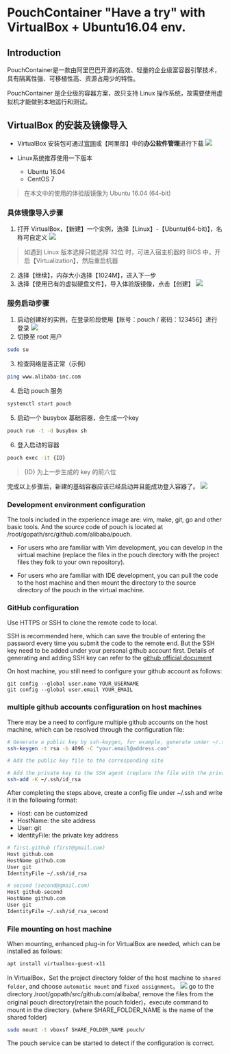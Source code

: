 # PouchContainer "Have a try" with VirtualBox + Ubuntu16.04 env.

## Introduction
PouchContainer是一款由阿里巴巴开源的高效、轻量的企业级富容器引擎技术，具有隔离性强、可移植性高、资源占用少的特性。

PouchContainer 是企业级的容器方案，故只支持 Linux 操作系统，故需要使用虚拟机才能做到本地运行和测试。
## VirtualBox 的安装及镜像导入
- VirtualBox 安装包可通过[官网](https://www.virtualbox.org/wiki/Downloads)或【阿里郎】中的**办公软件管理**进行下载
![](https://i.loli.net/2018/07/30/5b5ed5e30c753.png)

- Linux系统推荐使用一下版本
    - Ubuntu 16.04
    - CentOS 7

> 在本文中的使用的体验版镜像为 Ubuntu 16.04 (64-bit)

### 具体镜像导入步骤
1. 打开 VirtualBox，【新建】一个实例，选择【Linux】-【Ubuntu(64-bit)】，名称可自定义
![](https://i.loli.net/2018/07/30/5b5ed82dc96e8.png)
> 如遇到 Linux 版本选择只能选择 32位 时，可进入宿主机器的 BIOS 中，开启【Virtualization】，然后重启机器
2. 选择【继续】，内存大小选择【1024M】，进入下一步
3. 选择【使用已有的虚拟硬盘文件】，导入体验版镜像，点击【创建】
![](https://i.loli.net/2018/07/30/5b5ed8d04536f.png)

### 服务启动步骤
1. 启动创建好的实例，在登录阶段使用【账号：pouch / 密码：123456】进行登录
![](https://i.loli.net/2018/07/30/5b5eda998850b.png)
2. 切换至 root 用户
``` bash
sudo su
```
3. 检查网络是否正常（示例）
``` bash
ping www.alibaba-inc.com
```
4. 启动 pouch 服务
``` bash
systemctl start pouch
```
5. 启动一个 busybox 基础容器，会生成一个key
``` bash
pouch run -t -d busybox sh
```
6. 登入启动的容器
``` bash
pouch exec -it {ID}
```
> {ID} 为上一步生成的 key 的前六位

完成以上步骤后，新建的基础容器应该已经启动并且能成功登入容器了。
![](https://i.loli.net/2018/07/30/5b5edd8c3f50f.png)

### Development environment configuration
The tools included in the experience image are: vim, make, git, go and other basic tools. And the source code of pouch is located at /root/gopath/src/github.com/alibaba/pouch.

- For users who are familiar with Vim development, you can develop in the virtual machine (replace the files in the pouch directory with the project files they folk to your own repository).

- For users who are familiar with IDE development, you can pull the code to the host machine and then mount the directory to the source directory of the pouch in the virtual machine.

### GitHub configuration
Use HTTPS or SSH to clone the remote code to local. 

SSH is recommended here, which can save the trouble of entering the password every time you submit the code to the remote end. But the SSH key need to be added under your personal github account first. Details of generating and adding SSH key can refer to the [github official document](https://help.github.com/articles/generating-a-new-ssh-key-and-adding-it-to-the-ssh-agent/)

On host machine, you still need to configure your github account as follows:

``` git
git config --global user.name YOUR_USERNAME
git config --global user.email YOUR_EMAIL
```
### multiple github accounts configuration on host machines
There may be a need to configure multiple github accounts on the host machine, which can be resolved through the configuration file:

``` bash
# Generate a public key by ssh-keygen, for example, generate under ~/.ssh
ssh-keygen -t rsa -b 4096 -C "your.email@address.com"

# Add the public key file to the corresponding site

# Add the private key to the SSH agent (replace the file with the private key just generated)
ssh-add -K ~/.ssh/id_rsa 
```
After completing the steps above, create a config file under ~/.ssh and write it in the following format: 
- Host: can be customized
- HostName: the site address
- User: git
- IdentityFile: the private key address
``` bash
# first.github (first@gmail.com)
Host github.com
HostName github.com
User git
IdentityFile ~/.ssh/id_rsa

# second (second@gmail.com)
Host github-second
HostName github.com
User git
IdentityFile ~/.ssh/id_rsa_second
```

### File mounting on host machine 
When mounting, enhanced plug-in for VirtualBox are needed, which can be installed as follows:
``` bash
apt install virtualbox-guest-x11
```
In VirtualBox，Set the project directory folder of the host machine to `shared folder`, and choose `automatic mount` and `fixed assignment`。
![](https://i.loli.net/2018/07/30/5b5eee8226510.png)
go to the directory /root/gopath/src/github.com/alibaba/, remove the files from the original pouch directory(retain the pouch folder)，execute command to mount in the directory. (where SHARE_FOLDER_NAME is the name of the shared folder)
``` bash
sudo mount -t vboxsf SHARE_FOLDER_NAME pouch/
```
The pouch service can be started to detect if the configuration is correct.
